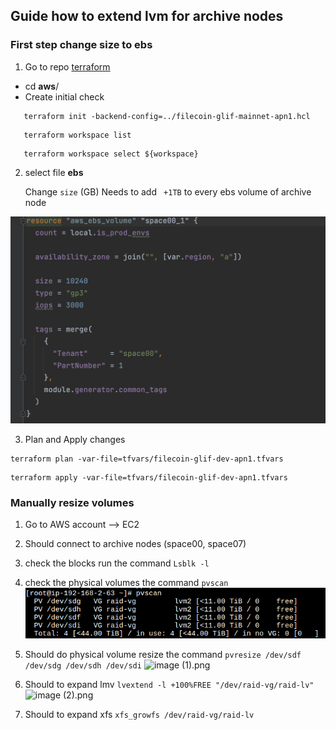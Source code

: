 ## Guide how to extend lvm for archive nodes

### First step change size to ebs

1. Go to repo [terraform](https://github.com/glifio/filecoin-iac)
  - cd **aws**/
  - Create initial check
```
   terraform init -backend-config=../filecoin-glif-mainnet-apn1.hcl
``` 
```
   terraform workspace list
```
```
   terraform workspace select ${workspace}
```
2. select file **ebs**

   Change `size` (GB) Needs to add ` +1TB`  to every ebs volume of archive node
  
![Screenshot 2023-04-21 at 15.07.22.png](png%2FScreenshot%202023-04-21%20at%2015.07.22.png)

3. Plan and Apply changes

```
terraform plan -var-file=tfvars/filecoin-glif-dev-apn1.tfvars
```

```
terraform apply -var-file=tfvars/filecoin-glif-dev-apn1.tfvars
```

### Manually resize volumes

1. Go to AWS account --> EC2
 
2. Should connect to archive nodes (space00, space07)

3. check the blocks run the command
        ```Lsblk -l```
4. check the physical volumes the command
     ```pvscan```
![image.png](png%2Fimage.png)
5. Should do physical volume resize the command
```pvresize /dev/sdf /dev/sdg /dev/sdh /dev/sdi```
   ![image (1).png](png%2Fimage%20%281%29.png)

6. Should to expand lmv
 ```lvextend -l +100%FREE "/dev/raid-vg/raid-lv"```
![image (2).png](png%2Fimage%20%282%29.png)
 
7. Should to expand xfs
 ```xfs_growfs /dev/raid-vg/raid-lv```